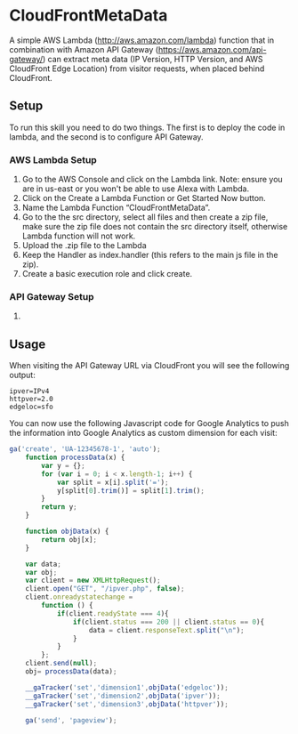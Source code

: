 # CloudFrontMetaData
A simple AWS Lambda (http://aws.amazon.com/lambda) function that in combination with Amazon API Gateway (https://aws.amazon.com/api-gateway/) can extract meta data (IP Version, HTTP Version, and AWS CloudFront Edge Location) from visitor requests, when placed behind CloudFront.

## Setup
To run this skill you need to do two things. The first is to deploy the code in lambda, and the second is to configure API Gateway.

### AWS Lambda Setup
1. Go to the AWS Console and click on the Lambda link. Note: ensure you are in us-east or you won't be able to use Alexa with Lambda.
2. Click on the Create a Lambda Function or Get Started Now button.
3. Name the Lambda Function “CloudFrontMetaData”.
4. Go to the the src directory, select all files and then create a zip file, make sure the zip file does not contain the src directory itself, otherwise Lambda function will not work.
5. Upload the .zip file to the Lambda
6. Keep the Handler as index.handler (this refers to the main js file in the zip).
7. Create a basic execution role and click create.

### API Gateway Setup
1. 

## Usage
When visiting the API Gateway URL via CloudFront you will see the following output:

```
ipver=IPv4
httpver=2.0
edgeloc=sfo
```

You can now use the following Javascript code for Google Analytics to push the information into Google Analytics as custom dimension for each visit:

```javascript
ga('create', 'UA-12345678-1', 'auto');
	function processData(x) {
		var y = {};
		for (var i = 0; i < x.length-1; i++) {
			var split = x[i].split('=');
			y[split[0].trim()] = split[1].trim();
		} 
		return y;
	} 

	function objData(x) { 
		return obj[x]; 
	} 

	var data;
	var obj;
	var client = new XMLHttpRequest();
	client.open("GET", "/ipver.php", false);
	client.onreadystatechange =
		function () {
			if(client.readyState === 4){
				if(client.status === 200 || client.status == 0){
					data = client.responseText.split("\n");
				}
			}
		};
	client.send(null);
	obj= processData(data);

	__gaTracker('set','dimension1',objData('edgeloc'));
	__gaTracker('set','dimension2',objData('ipver'));
	__gaTracker('set','dimension3',objData('httpver'));
	
  	ga('send', 'pageview');
```

